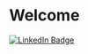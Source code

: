 # Welcome

<div id = "badges">
  <a href="https://www.linkedin.com/in/jasonlee05/">
    <img src="https://img.shields.io/badge/LinkedIn-blue?style=for-the-badge&logo=linkedin&logoColor=white" alt="LinkedIn Badge"/>
  </a>
</div>
